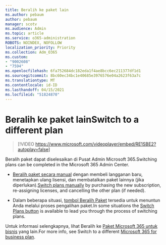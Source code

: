 ```yaml
---
title: Beralih ke paket lain
ms.author: pebaum
author: pebaum
manager: scotv
ms.audience: Admin
ms.topic: article
ms.service: o365-administration
ROBOTS: NOINDEX, NOFOLLOW
localization_priority: Priority
ms.collection: Adm_O365
ms.custom:
- "9002608"
- "7594"
ms.openlocfilehash: 6fa752684dc182eda1f4ae8bcc6ec211377df1d1
ms.sourcegitcommit: 8bc60ec34bc1e40685e3976576e04a2623f63a7c
ms.translationtype: MT
ms.contentlocale: id-ID
ms.lasthandoff: 04/15/2021
ms.locfileid: "51824870"
---
```

# <a name="switch-to-a-different-plan"></a><span data-ttu-id="ac442-102">Beralih ke paket lain</span><span class="sxs-lookup"><span data-stu-id="ac442-102">Switch to a different plan</span></span>

> [!VIDEO https://www.microsoft.com/videoplayer/embed/RE1SBE2?autoplay=false]

<span data-ttu-id="ac442-103">Beralih paket dapat diselesaikan di Pusat Admin Microsoft 365.</span><span class="sxs-lookup"><span data-stu-id="ac442-103">Switching plans can be completed in the Microsoft 365 Admin Center.</span></span>

- <span data-ttu-id="ac442-104">[Beralih paket secara manual](https://docs.microsoft.com/microsoft-365/commerce/subscriptions/switch-plans-manually) dengan membeli langganan baru, menetapkan ulang lisensi, dan membatalkan paket lainnya (jika diperlukan).</span><span class="sxs-lookup"><span data-stu-id="ac442-104">[Switch plans manually](https://docs.microsoft.com/microsoft-365/commerce/subscriptions/switch-plans-manually) by purchasing the new subscription, re-assigning licenses, and cancelling the other plan (if needed).</span></span>

- <span data-ttu-id="ac442-105">Dalam beberapa situasi, [tombol Beralih Paket](https://docs.microsoft.com/microsoft-365/commerce/subscriptions/switch-to-a-different-plan#use-the-switch-plans-button) tersedia untuk menuntun Anda melalui proses pengalihan paket.</span><span class="sxs-lookup"><span data-stu-id="ac442-105">In some situations the [Switch Plans button](https://docs.microsoft.com/microsoft-365/commerce/subscriptions/switch-to-a-different-plan#use-the-switch-plans-button) is available to lead you through the process of switching plans.</span></span>

<span data-ttu-id="ac442-106">Untuk informasi selengkapnya, lihat Beralih ke [Paket Microsoft 365 untuk bisnis](https://docs.microsoft.com/microsoft-365/commerce/subscriptions/switch-to-a-different-plan) yang lain.</span><span class="sxs-lookup"><span data-stu-id="ac442-106">For more info, see Switch to a different [Microsoft 365 for business plan](https://docs.microsoft.com/microsoft-365/commerce/subscriptions/switch-to-a-different-plan).</span></span>
